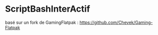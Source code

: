 # ScriptBashInterActif
basé sur un fork de GamingFlatpak : https://github.com/Chevek/Gaming-Flatpak
